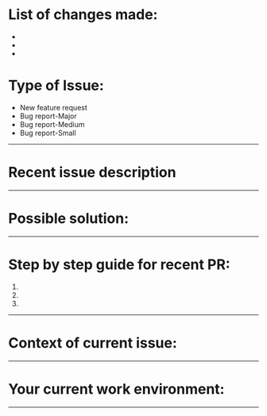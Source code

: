 # List of changes made:

-
-
-   

# Type of Issue:

-   New feature request
-   Bug report-Major
-   Bug report-Medium
-   Bug report-Small

---

# Recent issue description

---

# Possible solution:

---

# Step by step guide for recent PR:

1.
2.
3.

---

# Context of current issue:

---

# Your current work environment:

---
